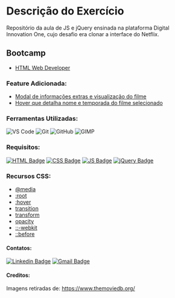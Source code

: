 # Descrição do Exercício

Repositório da aula de JS e jQuery ensinada na plataforma Digital Innovation One, cujo desafio era clonar a interface do Netflix.

## Bootcamp

* [HTML Web Developer](https://web.digitalinnovation.one/track/html-web-developer)

### Feature Adicionada:

* [Modal de informações extras e visualização do filme](https://www.w3schools.com/howto/howto_css_modals.asp)
* [Hover que detalha nome e temporada do filme selecionado](https://www.w3schools.com/howto/howto_css_modals.asp)

### Ferramentas Utilizadas:

![VS Code](http://img.shields.io/badge/-VS%20Code-007ACC?style=flat&logo=visual-studio-code&logoColor=ffffff)
![Git](https://img.shields.io/badge/-Git-%23F05032?style=flat&logo=git&logoColor=ffffff)
![GitHub](https://img.shields.io/badge/-GitHub-181717?style=flat&logo=github&logoColor=ffffff)
![GIMP](https://img.shields.io/badge/-GIMP-ffffff?style=flat&logo=gimp&logoColor=181717)

### Requisitos:

[![HTML Badge](https://img.shields.io/badge/-HTML5-%23E44D27?style=flat-square&logo=html5&logoColor=ffffff&link=https://www.w3schools.com/html/)](https://www.w3schools.com/html/) 
[![CSS Badge](https://img.shields.io/badge/-CSS3-%231572B6?style=flat-square&logo=css3&logoColor=ffffff&link=https://developer.mozilla.org/pt-BR/docs/Web/CSS)](https://developer.mozilla.org/pt-BR/docs/Web/CSS)
[![JS Badge](https://img.shields.io/badge/-JavaScript-%23F7DF1E?style=flat-square&logo=javascript&logoColor=black&link=https://www.w3schools.com/js/default.asp)](https://www.w3schools.com/js/default.asp)
[![jQuery Badge](https://img.shields.io/badge/-jQuery-%230769AD?style=flat-square&logo=jquery&logoColor=ffffff&link=https://www.w3schools.com/jquery/)](https://www.w3schools.com/jquery/)

### Recursos CSS:

* [@media](https://developer.mozilla.org/pt-BR/docs/Web/CSS/@media)
* [:root](https://www.w3schools.com/cssref/sel_root.asp)
* [:hover](https://www.w3schools.com/cssref/sel_hover.asp)
* [transition](https://www.w3schools.com/css/css3_transitions.asp)
* [transform](https://www.w3schools.com/cssref/css3_pr_transform.asp)
* [opacity](https://www.w3schools.com/css/css_image_transparency.asp)
* [::-webkit](https://developer.mozilla.org/en-US/docs/Web/CSS/WebKit_Extensions)
* [::before](https://developer.mozilla.org/pt-BR/docs/Web/CSS/::before)

#### Contatos:

[![Linkedin Badge](https://img.shields.io/badge/-LinkedIn-blue?style=flat-square&logo=Linkedin&logoColor=white&link=https://https://www.linkedin.com/in/jodecir/)](https://www.linkedin.com/in/jodecir/) 
[![Gmail Badge](https://img.shields.io/badge/-Gmail-c14438?style=flat-square&logo=Gmail&logoColor=white&link=mailto:jodecirneto@gmail.com)](mailto:jodecirneto@gmail.com)

#### Creditos:

Imagens retiradas de: https://www.themoviedb.org/